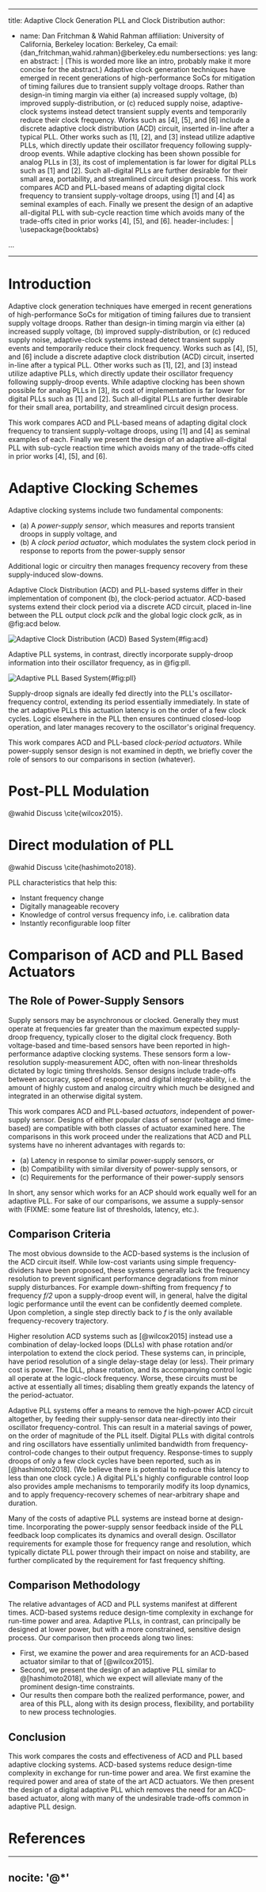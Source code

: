 
---
title: Adaptive Clock Generation PLL and Clock Distribution
author:
  - name: Dan Fritchman \& Wahid Rahman
    affiliation: University of California, Berkeley
    location: Berkeley, Ca
    email: \{dan_fritchman,wahid.rahman\}\@berkeley.edu
numbersections: yes
lang: en
abstract: |
    (This is worded more like an intro, probably make it more concise for the abstract.) Adaptive clock generation techniques have emerged in recent generations of high-performance SoCs for mitigation of timing failures due to transient supply voltage droops. Rather than design-in timing margin via either (a) increased supply voltage, (b) improved supply-distribution, or (c) reduced supply noise, adaptive-clock systems instead detect transient supply events and temporarily reduce their clock frequency. Works such as [4], [5], and [6] include a discrete adaptive clock distribution (ACD) circuit, inserted in-line after a typical PLL. Other works such as [1], [2], and [3] instead utilize adaptive PLLs, which directly update their oscillator frequency following supply-droop events. While adaptive clocking has been shown possible for analog PLLs in [3], its cost of implementation is far lower for digital PLLs such as [1] and [2]. Such all-digital PLLs are further desirable for their small area, portability, and streamlined circuit design process. This work compares ACD and PLL-based means of adapting digital clock frequency to transient supply-voltage droops, using [1] and [4] as seminal examples of each. Finally we present the design of an adaptive all-digital PLL with sub-cycle reaction time which avoids many of the trade-offs cited in prior works [4], [5], and [6].
header-includes: |
  \usepackage{booktabs}

...

---

# Introduction 

Adaptive clock generation techniques have emerged in recent generations of high-performance SoCs for mitigation of timing failures due to transient supply voltage droops. Rather than design-in timing margin via either (a) increased supply voltage, (b) improved supply-distribution, or (c) reduced supply noise, adaptive-clock systems instead detect transient supply events and temporarily reduce their clock frequency. Works such as [4], [5], and [6] include a discrete adaptive clock distribution (ACD) circuit, inserted in-line after a typical PLL. Other works such as [1], [2], and [3] instead utilize adaptive PLLs, which directly update their oscillator frequency following supply-droop events. While adaptive clocking has been shown possible for analog PLLs in [3], its cost of implementation is far lower for digital PLLs such as [1] and [2]. Such all-digital PLLs are further desirable for their small area, portability, and streamlined circuit design process. 

This work compares ACD and PLL-based means of adapting digital clock frequency to transient supply-voltage droops, using [1] and [4] as seminal examples of each. Finally we present the design of an adaptive all-digital PLL with sub-cycle reaction time which avoids many of the trade-offs cited in prior works [4], [5], and [6].

# Adaptive Clocking Schemes 

Adaptive clocking systems include two fundamental components:

* (a) A *power-supply sensor*, which measures and reports transient droops in supply voltage, and
* (b) A *clock period actuator*, which modulates the system clock period in response to reports from the power-supply sensor

Additional logic or circuitry then manages frequency recovery from these supply-induced slow-downs. 

Adaptive Clock Distribution (ACD) and PLL-based systems differ in their implementation of component (b), the clock-period actuator. ACD-based systems extend their clock period via a discrete ACD circuit, placed in-line between the PLL output clock *pclk* and the global logic clock *gclk*, as in  @fig:acd below.

![Adaptive Clock Distribution (ACD) Based System](acd.png){#fig:acd}

Adaptive PLL systems, in contrast, directly incorporate supply-droop information into their oscillator frequency, as in @fig:pll. 

![Adaptive PLL Based System](pll.png){#fig:pll}

Supply-droop signals are ideally fed directly into the PLL's oscillator-frequency control, extending its period essentially immediately. In state of the art adaptive PLLs this actuation latency is on the order of a few clock cycles. Logic elsewhere in the PLL then ensures continued closed-loop operation, and later manages recovery to the oscillator's original frequency. 

This work compares ACD and PLL-based *clock-period actuators*. While power-supply sensor design is not examined in depth, we briefly cover the role of sensors to our comparisons in section (whatever). 

# Post-PLL Modulation

\@wahid
Discuss \cite{wilcox2015}.

# Direct modulation of PLL

\@wahid
Discuss \cite{hashimoto2018}.


PLL characteristics that help this:

* Instant frequency change
* Digitally manageable recovery
* Knowledge of control versus frequency info, i.e. calibration data 
* Instantly reconfigurable loop filter

# Comparison of ACD and PLL Based Actuators

## The Role of Power-Supply Sensors 

Supply sensors may be asynchronous or clocked. Generally they must operate at frequencies far greater than the maximum expected supply-droop frequency, typically closer to the digital clock frequency. Both voltage-based and time-based sensors have been reported in high-performance adaptive clocking systems. These sensors form a low-resolution supply-measurement ADC, often with non-linear thresholds dictated by logic timing thresholds. Sensor designs include trade-offs between accuracy, speed of response, and digital integrate-ability, i.e. the amount of highly custom and analog circuitry which much be designed and integrated in an otherwise digital system. 

This work compares ACD and PLL-based *actuators*, independent of power-supply sensor. Designs of either popular class of sensor (voltage and time-based) are compatible with both classes of actuator examined here. The comparisons in this work proceed under the realizations that ACD and PLL systems have no inherent advantages with regards to:

* (a) Latency in response to similar power-supply sensors, or
* (b) Compatibility with similar diversity of power-supply sensors, or
* (c) Requirements for the performance of their power-supply sensors

In short, any sensor which works for an ACP should work equally well for an adaptive PLL. For sake of our comparisons, we assume a supply-sensor with (FIXME: some feature list of thresholds, latency, etc.). 

## Comparison Criteria 

The most obvious downside to the ACD-based systems is the inclusion of the ACD circuit itself. While low-cost variants using simple frequency-dividers have been proposed, these systems generally lack the frequency resolution to prevent significant performance degradations from minor supply disturbances. For example down-shifting from frequency *f* to frequency *f/2* upon a supply-droop event will, in general, halve the digital logic performance until the event can be confidently deemed complete. Upon completion, a single step directly back to *f* is the only available frequency-recovery trajectory. 

Higher resolution ACD systems such as [@wilcox2015] instead use a combination of delay-locked loops (DLLs) with phase rotation and/or interpolation to extend the clock period. These systems can, in principle, have period resolution of a single delay-stage delay (or less). Their primary cost is power. The DLL, phase rotation, and its accompanying control logic all operate at the logic-clock frequency. Worse, these circuits must be active at essentially all times; disabling them greatly expands the latency of the period-actuator. 

Adaptive PLL systems offer a means to remove the high-power ACD circuit altogether, by feeding their supply-sensor data near-directly into their oscillator frequency-control. This can result in a material savings of power, on the order of magnitude of the PLL itself. Digital PLLs with digital controls and ring oscillators have essentially unlimited bandwidth from frequency-control-code changes to their output frequency. Response-times to supply droops of only a few clock cycles have been reported, such as in [@hashimoto2018]. (We believe there is potential to reduce this latency to less than one clock cycle.) A digital PLL's highly configurable control loop also provides ample mechanisms to temporarily modify its loop dynamics, and to apply frequency-recovery schemes of near-arbitrary shape and duration. 

Many of the costs of adaptive PLL systems are instead borne at design-time. Incorporating the power-supply sensor feedback inside of the PLL feedback loop complicates its dynamics and overall design. Oscillator requirements for example those for frequency range and resolution, which typically dictate PLL power through their impact on noise and stability, are further complicated by the requirement for fast frequency shifting. 

## Comparison Methodology

The relative advantages of ACD and PLL systems manifest at different times. ACD-based systems reduce design-time complexity in exchange for run-time power and area. Adaptive PLLs, in contrast, can principally be designed at lower power, but with a more constrained, sensitive design process. Our comparison then proceeds along two lines:

* First, we examine the power and area requirements for an ACD-based actuator similar to that of [@wilcox2015].
* Second, we present the design of an adaptive PLL similar to @[hashimoto2018], which we expect will alleviate many of the prominent design-time constraints. 
* Our results then compare both the realized performance, power, and area of this PLL, along with its design process, flexibility, and portability to new process technologies. 

## Conclusion

This work compares the costs and effectiveness of ACD and PLL based adaptive clocking systems. ACD-based systems reduce design-time complexity in exchange for run-time power and area. We first examine the required power and area of state of the art ACD actuators. We then present the design of a digital adaptive PLL which removes the need for an ACD-based actuator, along with many of the undesirable trade-offs common in adaptive PLL design.

# References

---
nocite: '@*'
---
